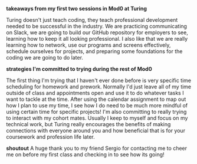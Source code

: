 **takeaways from my first two sessions in Mod0 at Turing**

Turing doesn't just teach coding, they teach professional development needed to be successful in the industry. We are practicing communicating on Slack, we are going to build our GitHub repository for employers to see, learning how to keep it all looking professional.
I also like that we are really learning how to network, use our programs and screens effectively, schedule ourselves for projects, and preparing some foundations for the coding we are going to do later.

**strategies I'm committed to trying during the rest of Mod0**

The first thing I'm trying that I haven't ever done before is very specific time scheduling for homework and prework. Normally I'd just leave all of my time outside of class and appointments open and use it to do whatever tasks I want to tackle at the time. After using the calendar assignment to map out how I plan to use my time, I see how I do need to be much more mindful of using certain time for specific projects!
I'm also committing to really trying to interact with my cohort mates. Usually I keep to myself and focus on my technical work, but Turing really encourages the benefits of making connections with everyone around you and how beneficial that is for your coursework and profession life later.

**shoutout**
A huge thank you to my friend Sergio for contacting me to cheer me on before my first class and checking in to see how its going!  
